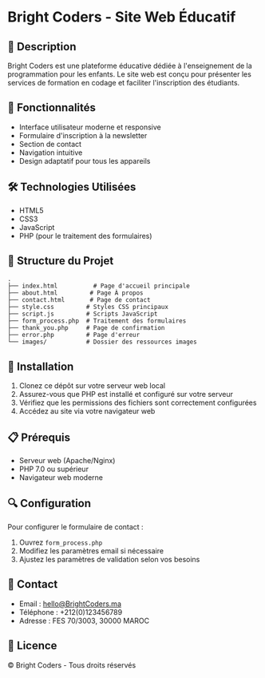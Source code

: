 # Bright Coders - Site Web Éducatif

## 📝 Description
Bright Coders est une plateforme éducative dédiée à l'enseignement de la programmation pour les enfants. Le site web est conçu pour présenter les services de formation en codage et faciliter l'inscription des étudiants.

## 🚀 Fonctionnalités

- Interface utilisateur moderne et responsive
- Formulaire d'inscription à la newsletter
- Section de contact
- Navigation intuitive
- Design adaptatif pour tous les appareils

## 🛠 Technologies Utilisées

- HTML5
- CSS3
- JavaScript
- PHP (pour le traitement des formulaires)

## 📁 Structure du Projet

```
.
├── index.html          # Page d'accueil principale
├── about.html         # Page À propos
├── contact.html       # Page de contact
├── style.css         # Styles CSS principaux
├── script.js         # Scripts JavaScript
├── form_process.php  # Traitement des formulaires
├── thank_you.php     # Page de confirmation
├── error.php         # Page d'erreur
└── images/           # Dossier des ressources images
```

## 🔧 Installation

1. Clonez ce dépôt sur votre serveur web local
2. Assurez-vous que PHP est installé et configuré sur votre serveur
3. Vérifiez que les permissions des fichiers sont correctement configurées
4. Accédez au site via votre navigateur web

## 📋 Prérequis

- Serveur web (Apache/Nginx)
- PHP 7.0 ou supérieur
- Navigateur web moderne

## 🔍 Configuration

Pour configurer le formulaire de contact :

1. Ouvrez `form_process.php`
2. Modifiez les paramètres email si nécessaire
3. Ajustez les paramètres de validation selon vos besoins

## 👥 Contact

- Email : hello@BrightCoders.ma
- Téléphone : +212(0)123456789
- Adresse : FES 70/3003, 30000 MAROC

## 📜 Licence

© Bright Coders - Tous droits réservés 